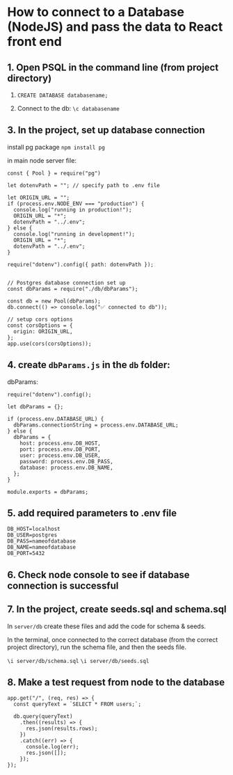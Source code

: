 # How to connect to a Database (NodeJS) and pass the data to React front end

## 1. Open PSQL in the command line (from project directory)

1. `CREATE DATABASE databasename;`

2. Connect to the db: `\c databasename`

## 3. In the project, set up database connection

install pg package `npm install pg`

in main node server file:

```
const { Pool } = require("pg")

let dotenvPath = ""; // specify path to .env file

let ORIGIN_URL = "";
if (process.env.NODE_ENV === "production") {
  console.log("running in production!");
  ORIGIN_URL = "*";
  dotenvPath = "../.env";
} else {
  console.log("running in development!");
  ORIGIN_URL = "*";
  dotenvPath = "../.env";
}

require("dotenv").config({ path: dotenvPath });


// Postgres database connection set up
const dbParams = require("./db/dbParams");

const db = new Pool(dbParams);
db.connect(() => console.log("✅ connected to db"));

// setup cors options
const corsOptions = {
  origin: ORIGIN_URL,
};
app.use(cors(corsOptions));

```

## 4. create `dbParams.js` in the `db` folder:

dbParams: 

```
require("dotenv").config();

let dbParams = {};

if (process.env.DATABASE_URL) {
  dbParams.connectionString = process.env.DATABASE_URL;
} else {
  dbParams = {
    host: process.env.DB_HOST,
    port: process.env.DB_PORT,
    user: process.env.DB_USER,
    password: process.env.DB_PASS,
    database: process.env.DB_NAME,
  };
}

module.exports = dbParams;

```


## 5. add required parameters to .env file

```
DB_HOST=localhost
DB_USER=postgres
DB_PASS=nameofdatabase
DB_NAME=nameofdatabase
DB_PORT=5432
```

## 6. Check node console to see if database connection is successful


## 7. In the project, create seeds.sql and schema.sql 

In `server/db` create these files and add the code for schema & seeds.

In the terminal, once connected to the correct database (from the correct project directory), run the schema file, and then the seeds file. 

`\i server/db/schema.sql`
`\i server/db/seeds.sql`

## 8. Make a test request from node to the database

```
app.get("/", (req, res) => {
  const queryText = `SELECT * FROM users;`;

  db.query(queryText)
    .then((results) => {
      res.json(results.rows);
    })
    .catch((err) => {
      console.log(err);
      res.json([]);
    });
});
```
